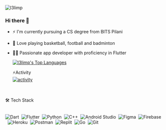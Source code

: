 <p align="left"> <img src="https://komarev.com/ghpvc/?username=l3limp&label=Profile%20views&color=0e75b6&style=flat" alt="l3limp" /> </p>

### Hi there 👋

- ⚡ I'm currently pursuing a CS degree from BITS Pilani
- 🏀 Love playing basketball, football and badminton
- 👨‍💻 Passionate app developer with proficiency in Flutter


  <a href="https://github.com/anuraghazra/github-readme-stats"><img alt="l3limp's Top Languages" src="https://github-readme-stats.vercel.app/api/top-langs/?username=l3limp&langs_count=10&layout=compact&theme=prussian" /></a>
  <summary>⚡Activity</summary>
  <a href="https://github.com/DenverCoder1/github-readme-streak-stats"><img alt="activity" src="https://github-readme-streak-stats.herokuapp.com/?user=l3limp&theme=red" /></a>
<br />
<br/>
🛠 Tech Stack
<br/>
<br/>

![Dart](https://img.shields.io/badge/dart-%230175C2.svg?style=for-the-badge&logo=dart&logoColor=white)&nbsp;
![Flutter](https://img.shields.io/badge/Flutter-%2302569B.svg?style=for-the-badge&logo=Flutter&logoColor=white)&nbsp;
![Python](https://img.shields.io/badge/Python-3776AB?style=for-the-badge&logo=python&logoColor=white)&nbsp;
![C++](https://img.shields.io/badge/c++-%2300599C.svg?style=for-the-badge&logo=c%2B%2B&logoColor=white)&nbsp;
![Android Studio](https://img.shields.io/badge/Android%20Studio-3DDC84.svg?style=for-the-badge&logo=android-studio&logoColor=white)&nbsp;
![Figma](https://img.shields.io/badge/figma-%23F24E1E.svg?style=for-the-badge&logo=figma&logoColor=white)&nbsp;
![Firebase](https://img.shields.io/badge/firebase-%23039BE5.svg?style=for-the-badge&logo=firebase)&nbsp;
![Heroku](https://img.shields.io/badge/heroku-%23430098.svg?style=for-the-badge&logo=heroku&logoColor=white)&nbsp;
![Postman](https://img.shields.io/badge/Postman-FF6C37?style=for-the-badge&logo=Postman&logoColor=white)&nbsp;
![Replit](https://img.shields.io/badge/Replit-DD1200?style=for-the-badge&logo=Replit&logoColor=white)&nbsp;
![Go](https://img.shields.io/badge/go-%2300ADD8.svg?style=for-the-badge&logo=go&logoColor=white)&nbsp;
![Git](https://img.shields.io/badge/-Git-05122A?style=flat&logo=git)&nbsp;

